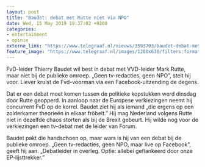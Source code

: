 ```yaml
---
layout: post
title: "Baudet: debat met Rutte niet via NPO"
date: Wed, 15 May 2019 19:37:02 +0200
categories: 
- entertainment 
- opinie 
externe_link: "https://www.telegraaf.nl/nieuws/3593703/baudet-debat-met-rutte-niet-via-npo"
feature_image: "https://www.telegraaf.nl/images/1200x630/filters:format(jpeg):quality(80)/cdn-kiosk-api.telegraaf.nl/0ceccb00-7738-11e9-aa5b-02d2fb1aa1d7.jpg"
---
```


<p class="intro">FvD-leider Thierry Baudet wil best in debat met VVD-leider Mark Rutte, maar niet bij de publieke omroep. „Geen tv-redacties, geen NPO”, stelt hij voor. Liever kruist de Fvd-voorman via een Facebook-uitzending de degens.</p> <p>Dat er een debat moet komen tussen de politieke kopstukken werd dinsdag door Rutte geopperd. In aanloop naar de Europese verkiezingen neemt hij concurrent FvD op de korrel. Baudet ziet hij als iemand „die ergens op een zolderkamer theorieën in elkaar fröbelt.” Hij mag Nederland volgens Rutte niet in dezelfde chaos storten als bij de Brexit gebeurt. Hij wilde nog voor de verkiezingen een tv-debat met de leider van Forum.</p><p>Baudet pakt die handschoen op, maar wars is hij van een debat bij de publieke omroep. „Geen tv-redacties, geen NPO, maar live op Facebook”, geeft hij aan. „Debatleider in overleg. Optie: allebei geflankeerd door onze EP-lijsttrekker.”</p>
